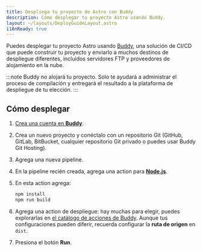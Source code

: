 ```yaml
---
title: Despliega tu proyecto de Astro con Buddy
description: Cómo desplegar tu proyecto Astro usando Buddy.
layout: ~/layouts/DeployGuideLayout.astro
i18nReady: true
---
```


Puedes desplegar tu proyecto Astro usando [Buddy](https://buddy.works/), una solución de CI/CD que puede construir tu proyecto y enviarlo a muchos destinos de despliegue diferentes, incluidos servidores FTP y proveedores de alojamiento en la nube.

:::note
Buddy no alojará tu proyecto. Solo te ayudará a administrar el proceso de compilación y entregará el resultado a la plataforma de despliegue de tu elección.
:::

## Cómo desplegar

1. [Crea una cuenta en **Buddy**](https://buddy.works/sign-up).
2. Crea un nuevo proyecto y conéctalo con un repositorio Git (GitHub, GitLab, BitBucket, cualquier repositorio Git privado o puedes usar Buddy Git Hosting).
3. Agrega una nueva pipeline.
4. En la pipeline recién creada, agrega una action para **[Node.js](https://buddy.works/actions/node-js)**.
5. En esta action agrega:

   ```bash
   npm install
   npm run build
   ```

6. Agrega una action de despliegue: hay muchas para elegir, puedes explorarlas en [el catálogo de acciones de Buddy](https://buddy.works/actions). Aunque tus configuraciones pueden diferir, recuerda configurar la **ruta de origen** en `dist`.
7. Presiona el botón **Run**.

